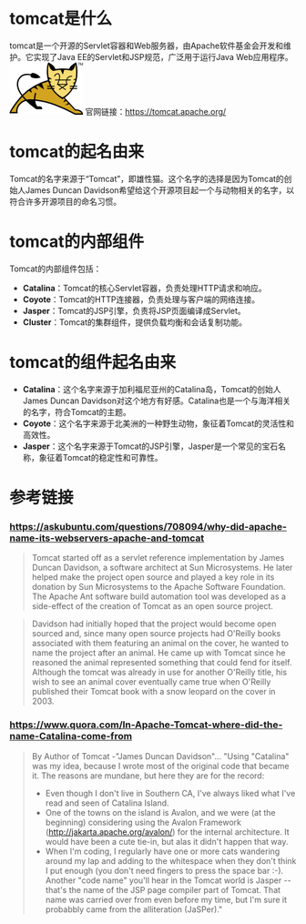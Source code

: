 # tomcat是什么
tomcat是一个开源的Servlet容器和Web服务器，由Apache软件基金会开发和维护。它实现了Java EE的Servlet和JSP规范，广泛用于运行Java Web应用程序。
![alt text](tomcat.png)
官网链接：https://tomcat.apache.org/


# tomcat的起名由来
Tomcat的名字来源于“Tomcat”，即雄性猫。这个名字的选择是因为Tomcat的创始人James Duncan Davidson希望给这个开源项目起一个与动物相关的名字，以符合许多开源项目的命名习惯。
# tomcat的内部组件
Tomcat的内部组件包括：
- **Catalina**：Tomcat的核心Servlet容器，负责处理HTTP请求和响应。
- **Coyote**：Tomcat的HTTP连接器，负责处理与客户端的网络连接。
- **Jasper**：Tomcat的JSP引擎，负责将JSP页面编译成Servlet。
- **Cluster**：Tomcat的集群组件，提供负载均衡和会话复制功能。
# tomcat的组件起名由来
- **Catalina**：这个名字来源于加利福尼亚州的Catalina岛，Tomcat的创始人James Duncan Davidson对这个地方有好感。Catalina也是一个与海洋相关的名字，符合Tomcat的主题。
- **Coyote**：这个名字来源于北美洲的一种野生动物，象征着Tomcat的灵活性和高效性。
- **Jasper**：这个名字来源于Tomcat的JSP引擎，Jasper是一个常见的宝石名称，象征着Tomcat的稳定性和可靠性。


# 参考链接
### https://askubuntu.com/questions/708094/why-did-apache-name-its-webservers-apache-and-tomcat
> Tomcat started off as a servlet reference implementation by James Duncan Davidson, a software architect at Sun Microsystems. He later helped make the project open source and played a key role in its donation by Sun Microsystems to the Apache Software Foundation. The Apache Ant software build automation tool was developed as a side-effect of the creation of Tomcat as an open source project.

> Davidson had initially hoped that the project would become open sourced and, since many open source projects had O'Reilly books associated with them featuring an animal on the cover, he wanted to name the project after an animal. He came up with Tomcat since he reasoned the animal represented something that could fend for itself. Although the tomcat was already in use for another O'Reilly title, his wish to see an animal cover eventually came true when O'Reilly published their Tomcat book with a snow leopard on the cover in 2003.

### https://www.quora.com/In-Apache-Tomcat-where-did-the-name-Catalina-come-from
> By Author of Tomcat -"James Duncan Davidson"...
"Using "Catalina" was my idea, because I wrote most of the original code that became it. The reasons are mundane, but here they are for the record:
> * Even though I don't live in Southern CA, I've always liked what I've read and seen of Catalina Island.
> * One of the towns on the island is Avalon, and we were (at the beginning) considering using the Avalon Framework (http://jakarta.apache.org/avalon/) for the internal architecture. It would have been a cute tie-in, but alas it didn't happen that way.
> * When I'm coding, I regularly have one or more cats wandering around my lap and adding to the whitespace when they don't think I put enough (you don't need fingers to press the space bar :-). Another "code name" you'll hear in the Tomcat world is Jasper -- that's the name of the JSP page compiler part of Tomcat. That name was carried over from even before my time, but I'm sure it probabbly came from the alliteration (JaSPer)." 